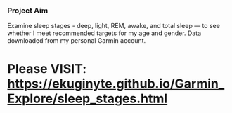 ### Project Aim
Examine sleep stages - deep, light, REM, awake, and total sleep — to see whether I meet recommended targets for my age and gender.
Data downloaded from my personal Garmin account.


# Please VISIT: **https://ekuginyte.github.io/Garmin_Explore/sleep_stages.html**
